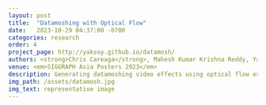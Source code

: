 ```yaml
---
layout: post
title:  "Datamoshing with Optical Flow"
date:   2023-10-29 04:37:00 -0700
categories: research
order: 4
project_page: http://yaksoy.github.io/datamosh/
authors: <strong>Chris Careaga</strong>, Mahesh Kumar Krishna Reddy, Yağız Aksoy
venue: <em>SIGGRAPH Asia Posters 2023</em>
description: Generating datamoshing video effects using optical flow estimation
img_path: /assets/datamosh.jpg
img_text: representative image
---
```

